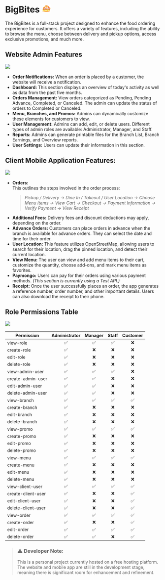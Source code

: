 


# BigBites <img src="readmefiles/icon.png" width="30" /> 

The BigBites is a full-stack project designed to enhance the food ordering experience for customers. It offers a variety of features, including the ability to browse the menu, choose between delivery and pickup options, access exclusive promotions, and much more.

## Website Admin Features
<img src="readmefiles/bigbitesweb1.gif" width="600" />

- **Order Notifications:** When an order is placed by a customer, the website will receive a notification.
- **Dashboard:** This section displays an overview of today's activity as well as data from the past five months.
- **Orders Management:** View orders categorized as Pending, Pending Advance, Completed, or Canceled. The admin can update the status of orders to Completed or Canceled.
- **Menu, Branches, and Promos:** Admins can dynamically customize these elements for customers to view.
- **User Management:** Admins can add, edit, or delete users. Different types of admin roles are available: Administrator, Manager, and Staff.
- **Reports:** Admins can generate printable files for the Branch List, Branch Earnings, and Overview reports.
- **User Settings:** Users can update their information in this section.

## Client Mobile Application Features:
<img src="readmefiles/bigbitesmobile.gif" height="300" />

- **Orders:**  
  This outlines the steps involved in the order process:  
   > *Pickup / Delivery → Dine In / Takeout / User Location → Choose Menu Items → View Cart → Checkout → Payment Information → Verify Payment → View Receipt*
- **Additional Fees:** Delivery fees and discount deductions may apply, depending on the order.
- **Advance Orders:** Customers can place orders in advance when the branch is available for advance orders. They can select the date and time for their order.
- **User Location:** This feature utilizes OpenStreetMap, allowing users to search for their location, drag the pinned location, and detect their current location.
- **View Menu:** The user can view and add menu items to their cart, customize the quantity, choose add-ons, and mark menu items as favorites.
- **Paymongo:**  Users can pay for their orders using various payment methods. *(This section is currently using a Test API.)*
- **Receipt:** Once the user successfully places an order, the app generates a reference number, order number, and other important details. Users can also download the receipt to their phone.


## Role Permissions Table
<img src="readmefiles/bigbitesweb2.gif" width="600" />

| Permission            | Administrator | Manager | Staff | Customer |
|-----------------------|:-------------:|:-------:|:-----:|:--------:|
| view-role             | ✅            | ✅      | ✅    | ❌       |
| create-role           | ✅            | ❌      | ❌    | ❌       |
| edit-role             | ✅            | ❌      | ❌    | ❌       |
| delete-role           | ✅            | ❌      | ❌    | ❌       |
| view-admin-user       | ✅            | ✅      | ✅    | ❌       |
| create-admin-user     | ✅            | ✅      | ❌    | ❌       |
| edit-admin-user       | ✅            | ✅      | ❌    | ❌       |
| delete-admin-user     | ✅            | ✅      | ❌    | ❌       |
| view-branch           | ✅            | ✅      | ✅    | ✅       |
| create-branch         | ✅            | ❌      | ❌    | ❌       |
| edit-branch           | ✅            | ❌      | ❌    | ❌       |
| delete-branch         | ✅            | ❌      | ❌    | ❌       |
| view-promo            | ✅            | ✅      | ✅    | ✅       |
| create-promo          | ✅            | ❌      | ❌    | ❌       |
| edit-promo            | ✅            | ❌      | ❌    | ❌       |
| delete-promo          | ✅            | ❌      | ❌    | ❌       |
| view-menu             | ✅            | ✅      | ✅    | ✅       |
| create-menu           | ✅            | ❌      | ❌    | ❌       |
| edit-menu             | ✅            | ❌      | ❌    | ❌       |
| delete-menu           | ✅            | ❌      | ❌    | ❌       |
| view-client-user      | ✅            | ✅      | ✅    | ✅       |
| create-client-user    | ✅            | ❌      | ❌    | ✅       |
| edit-client-user      | ✅            | ❌      | ❌    | ✅       |
| delete-client-user    | ✅            | ❌      | ❌    | ✅       |
| view-order            | ✅            | ✅      | ✅    | ✅       |
| create-order          | ✅            | ❌      | ❌    | ✅       |
| edit-order            | ✅            | ✅      | ✅    | ✅       |
| delete-order          | ✅            | ✅      | ❌    | ✅       |


> ### ⚠️ Developer Note:
> This is a personal project currently hosted on a free hosting platform.  
> The website and mobile app are still in the development stage, meaning there is significant room for enhancement and refinement.

